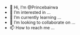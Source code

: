 - 👋 Hi, I’m @Princebairwa
- 👀 I’m interested in ...
- 🌱 I’m currently learning ...
- 💞️ I’m looking to collaborate on ...
- 📫 How to reach me ...

<!---
Princebairwa/Princebairwa is a ✨ special ✨ repository because its `README.md` (this file) appears on your GitHub profile.
You can click the Preview link to take a look at your changes.
--->
